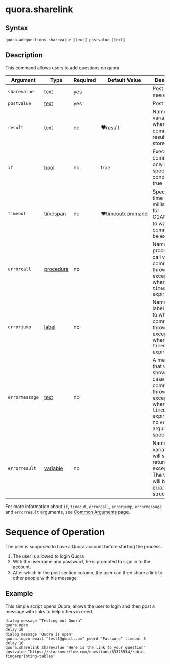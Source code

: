 # quora.sharelink

## Syntax

```G1ANT
quora.addquestions sharevalue ⟦text⟧ postvalue ⟦text⟧
```

## Description

This command allows users to add questions on quora

| Argument        | Type | Required | Default Value | Description |
| --------        | ---- | -------- | ------------- | ----------- |
| `sharevalue`      | [text](https://manual.g1ant.com/link/G1ANT.Language/G1ANT.Language/Structures/TextStructure.md) |yes   |                 |Post a message |
| `postvalue`      | [text](https://manual.g1ant.com/link/G1ANT.Language/G1ANT.Language/Structures/TextStructure.md) |yes   |                 |Post the URL |
|  `result`  | [text](https://manual.g1ant.com/link/G1ANT.Language/G1ANT.Language/Structures/TextStructure.md)  |no   | ♥result   |Name of a variable where the command's result will be stored |
| `if`  | [bool](https://manual.g1ant.com/link/G1ANT.Language/G1ANT.Language/Structures/BooleanStructure.md) | no       | true                                                        | Executes the command only if a specified condition is true   |
| `timeout` | [timespan](https://manual.g1ant.com/link/G1ANT.Language/G1ANT.Language/Structures/TimeSpanStructure.md) | no       | [♥timeoutcommand](https://manual.g1ant.com/link/G1ANT.Language/G1ANT.Addon.Core/Variables/TimeoutCommandVariable.md) | Specifies time in milliseconds for G1ANT.Robot to wait for the command to be executed |
| `errorcall`| [procedure](https://manual.g1ant.com/link/G1ANT.Language/G1ANT.Language/Structures/ProcedureStructure.md) | no       |                                                             | Name of a procedure to call when the command throws an exception or when a given `timeout` expires |
| `errorjump`| [label](https://manual.g1ant.com/link/G1ANT.Language/G1ANT.Language/Structures/LabelStructure.md) | no       |                                                             | Name of the label to jump to when the command throws an exception or when a given `timeout` expires |
| `errormessage` | [text](https://manual.g1ant.com/link/G1ANT.Language/G1ANT.Language/Structures/TextStructure.md) | no       |                                                             | A message that will be shown in case the command throws an exception or when a given `timeout` expires, and no `errorjump` argument is specified |
| `errorresult`  | [variable](https://manual.g1ant.com/link/G1ANT.Language/G1ANT.Language/Structures/VariableStructure.md) | no       |                                                             | Name of a variable that will store the returned exception. The variable will be of [error](https://manual.g1ant.com/link/G1ANT.Language/G1ANT.Language/Structures/ErrorStructure.md) structure  |

For more information about `if`, `timeout`, `errorcall`, `errorjump`, `errormessage` and `errorresult` arguments, see [Common Arguments](https://manual.g1ant.com/link/G1ANT.Manual/appendices/common-arguments.md) page.

# Sequence of Operation

The user is supposed to have a Quora account before starting the process.
1. The user is allowed to login Quora
2. With the username and password, he is prompted to sign in to the account.
3. After which in the post section column, the user can then share a link to other people with his message

## Example

This simple script opens Quora, allows the user to login and then post a message with links to help others in need. 

```G1ANT
dialog message ‴Testing out Quora‴
quora.open
delay 10
dialog message ‴Quora is open‴
quora.login email ‴test1@gmail.com‴ pword ‴Password‴ timeout 5
delay 10
quora.sharelink sharevalue ‴Here is the link to your question‴ postvalue ‴https://stackoverflow.com/questions/63376934/rabin-fingerprinting-tables‴
```
